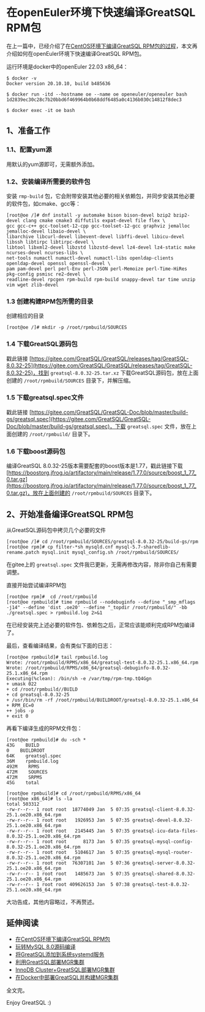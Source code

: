 # 在openEuler环境下快速编译GreatSQL RPM包

在上一篇中，已经介绍了在[CentOS环境下编译GreatSQL RPM包的过程](https://mp.weixin.qq.com/s/IBliENob9nJ594PuAamL9A)，本文再介绍如何在openEuler环境下快速编译GreatSQL RPM包。

运行环境是docker中的openEuler 22.03 x86_64：
```
$ docker -v
Docker version 20.10.10, build b485636

$ docker run -itd --hostname oe --name oe openeuler/openeuler bash
1d2839ec30c28c7b20bbd6f469964b0b68ddf6485a0c4136b030c14812f8dec3

$ docker exec -it oe bash
```

## 1、准备工作
### 1.1、配置yum源
用默认的yum源即可，无需额外添加。

### 1.2、安装编译所需要的软件包
安装 `rmp-build` 包，它会附带安装其他必要的相关依赖包，并同步安装其他必要的软件包，如cmake、gcc等：
```
[root@oe /]# dnf install -y automake bison bison-devel bzip2 bzip2-devel clang cmake cmake3 diffutils expat-devel file flex \
gcc gcc-c++ gcc-toolset-12-cpp gcc-toolset-12-gcc graphviz jemalloc jemalloc-devel libaio-devel \
libarchive libcurl-devel libevent-devel libffi-devel libicu-devel libssh libtirpc libtirpc-devel \
libtool libxml2-devel libzstd libzstd-devel lz4-devel lz4-static make ncurses-devel ncurses-libs \
net-tools numactl numactl-devel numactl-libs openldap-clients openldap-devel openssl openssl-devel \
pam pam-devel perl perl-Env perl-JSON perl-Memoize perl-Time-HiRes pkg-config psmisc re2-devel \
readline-devel rpcgen rpm-build rpm-build snappy-devel tar time unzip vim wget zlib-devel
```

### 1.3 创建构建RPM包所需的目录

创建相应的目录
```
[root@oe /]# mkdir -p /root/rpmbuild/SOURCES
```

### 1.4 下载GreatSQL源码包
戳此链接 [https://gitee.com/GreatSQL/GreatSQL/releases/tag/GreatSQL-8.0.32-25](https://gitee.com/GreatSQL/GreatSQL/releases/tag/GreatSQL-8.0.32-25)，找到 `greatsql-8.0.32-25.tar.xz` 下载GreatSQL源码包，放在上面创建的 `/root/rpmbuild/SOURCES` 目录下，并解压缩。

### 1.5 下载greatsql.spec文件
戳此链接 [https://gitee.com/GreatSQL/GreatSQL-Doc/blob/master/build-gs/greatsql.spec](https://gitee.com/GreatSQL/GreatSQL-Doc/blob/master/build-gs/greatsql.spec)，下载 `greatsql.spec` 文件，放在上面创建的 `/root/rpmbuild/` 目录下。

### 1.6 下载boost源码包
编译GreatSQL 8.0.32-25版本需要配套的boost版本是1.77，戳此链接下载 [https://boostorg.jfrog.io/artifactory/main/release/1.77.0/source/boost_1_77_0.tar.gz](https://boostorg.jfrog.io/artifactory/main/release/1.77.0/source/boost_1_77_0.tar.gz)，放在上面创建的 `/root/rpmbuild/SOURCES` 目录下。

## 2、开始准备编译GreatSQL RPM包

从GreatSQL源码包中拷贝几个必要的文件
```
[root@oe /]# cd /root/rpmbuild/SOURCES/greatsql-8.0.32-25/build-gs/rpm
[root@oe rpm]# cp filter-*sh mysqld.cnf mysql-5.7-sharedlib-rename.patch mysql.init mysql_config.sh /root/rpmbuild/SOURCES/
```

在gitee上的 `greatsql.spec` 文件我已更新，无需再修改内容，除非你自己有需要调整。

直接开始尝试编译RPM包
```
[root@oe rpm]#  cd /root/rpmbuild
[root@oe rpmbuild]# time rpmbuild --nodebuginfo --define "_smp_mflags -j14" --define 'dist .oe20' --define "_topdir /root/rpmbuild/" -bb ./greatsql.spec > rpmbuild.log 2>&1
```

在已经安装完上述必要的软件包、依赖包之后，正常应该能顺利完成RPM包编译了。

最后，查看编译结果，会有类似下面的日志：
```
[root@oe rpmbuild]# tail rpmbuild.log
Wrote: /root/rpmbuild/RPMS/x86_64/greatsql-test-8.0.32-25.1.x86_64.rpm
Wrote: /root/rpmbuild/RPMS/x86_64/greatsql-debuginfo-8.0.32-25.1.x86_64.rpm
Executing(%clean): /bin/sh -e /var/tmp/rpm-tmp.tQ4Ggn
+ umask 022
+ cd /root/rpmbuild//BUILD
+ cd greatsql-8.0.32-25
+ /usr/bin/rm -rf /root/rpmbuild/BUILDROOT/greatsql-8.0.32-25.1.x86_64
+ RPM_EC=0
++ jobs -p
+ exit 0
```

再看下编译生成的RPM文件包：
```
[root@oe rpmbuild]# du -sch *
43G    BUILD
0    BUILDROOT
64K    greatsql.spec
36M    rpmbuild.log
492M    RPMS
472M    SOURCES
472M    SRPMS
45G    total

[root@oe rpmbuild]# cd /root/rpmbuild/RPMS/x86_64
[root@oe x86_64]# ls -la
total 503312
-rw-r--r-- 1 root root  18774049 Jan  5 07:35 greatsql-client-8.0.32-25.1.oe20.x86_64.rpm
-rw-r--r-- 1 root root   1926953 Jan  5 07:35 greatsql-devel-8.0.32-25.1.oe20.x86_64.rpm
-rw-r--r-- 1 root root   2145445 Jan  5 07:35 greatsql-icu-data-files-8.0.32-25.1.oe20.x86_64.rpm
-rw-r--r-- 1 root root      8173 Jan  5 07:35 greatsql-mysql-config-8.0.32-25.1.oe20.x86_64.rpm
-rw-r--r-- 1 root root   5104617 Jan  5 07:35 greatsql-mysql-router-8.0.32-25.1.oe20.x86_64.rpm
-rw-r--r-- 1 root root  76307101 Jan  5 07:36 greatsql-server-8.0.32-25.1.oe20.x86_64.rpm
-rw-r--r-- 1 root root   1485673 Jan  5 07:35 greatsql-shared-8.0.32-25.1.oe20.x86_64.rpm
-rw-r--r-- 1 root root 409626153 Jan  5 07:38 greatsql-test-8.0.32-25.1.oe20.x86_64.rpm
```

大功告成，其他内容略过，不再赘述。

## 延伸阅读
- [在CentOS环境下编译GreatSQL RPM包](https://mp.weixin.qq.com/s/IBliENob9nJ594PuAamL9A)
- [玩转MySQL 8.0源码编译](https://mp.weixin.qq.com/s/Lrx-YYYWtHHaxLfY_UZ8GQ)
- [将GreatSQL添加到系统systemd服务](https://mp.weixin.qq.com/s/tSA-DrWT13GN45Csq2tQoA)
- [利用GreatSQL部署MGR集群](https://mp.weixin.qq.com/s/gLaLybt46PqXlV4qWFfyng)
- [InnoDB Cluster+GreatSQL部署MGR集群](https://mp.weixin.qq.com/s/1QUt-rK_5L_UnaLClyve1w)
- [在Docker中部署GreatSQL并构建MGR集群](https://mp.weixin.qq.com/s/CfrYEQD54EXD9mLJJPGs-A)

全文完。

Enjoy GreatSQL :)


